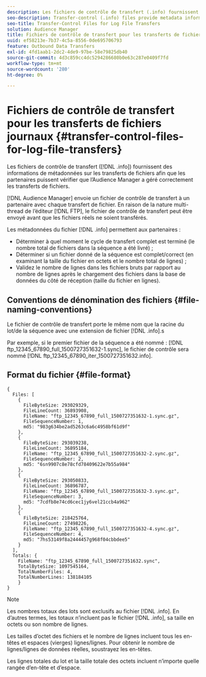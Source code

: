 ```yaml
---
description: Les fichiers de contrôle de transfert (.info) fournissent des informations de métadonnées sur les transferts de fichiers afin que les partenaires puissent vérifier que l’Audience Manager a géré correctement les transferts de fichiers.
seo-description: Transfer-control (.info) files provide metadata information about file transfers so that partners can verify that Audience Manager handled file transfers correctly.
seo-title: Transfer-Control Files for Log File Transfers
solution: Audience Manager
title: Fichiers de contrôle de transfert pour les transferts de fichiers journaux
uuid: ef58213e-7b37-4c5a-8556-0de695706793
feature: Outbound Data Transfers
exl-id: 4fd1aab1-2dc2-4de9-97be-58e79825db40
source-git-commit: 4d3c859cc4dc5294286680b0e63c287e0409f7fd
workflow-type: tm+mt
source-wordcount: '280'
ht-degree: 0%

---
```


# Fichiers de contrôle de transfert pour les transferts de fichiers journaux {#transfer-control-files-for-log-file-transfers}

Les fichiers de contrôle de transfert ([!DNL .info]) fournissent des informations de métadonnées sur les transferts de fichiers afin que les partenaires puissent vérifier que l’Audience Manager a géré correctement les transferts de fichiers.

[!DNL Audience Manager] envoie un fichier de contrôle de transfert à un partenaire avec chaque transfert de fichier. En raison de la nature multi-thread de l’éditeur [!DNL FTP], le fichier de contrôle de transfert peut être envoyé avant que les fichiers réels ne soient transférés.

Les métadonnées du fichier [!DNL .info] permettent aux partenaires :

* Déterminer à quel moment le cycle de transfert complet est terminé (le nombre total de fichiers dans la séquence a été livré) ;
* Déterminer si un fichier donné de la séquence est complet/correct (en examinant la taille du fichier en octets et le nombre total de lignes) ;
* Validez le nombre de lignes dans les fichiers bruts par rapport au nombre de lignes après le chargement des fichiers dans la base de données du côté de réception (taille du fichier en lignes).

## Conventions de dénomination des fichiers {#file-naming-conventions}

Le fichier de contrôle de transfert porte le même nom que la racine du lot/de la séquence avec une extension de fichier [!DNL .info].s

Par exemple, si le premier fichier de la séquence a été nommé : [!DNL ftp_12345_67890_full_1500727351632-1.sync], le fichier de contrôle sera nommé [!DNL ftp_12345_67890_iter_1500727351632.info].

## Format du fichier {#file-format}

```
{
  Files: [
    {
      FileByteSize: 293029329,
      FileLineCount: 36893908,
      FileName: "ftp_12345_67890_full_1500727351632-1.sync.gz",
      FileSequenceNumber: 1,
      md5: "983g634be2ad5263c6a6c4958bf61d9f"
    },
    {
      FileByteSize: 293039238,
      FileLineCount: 36895184,
      FileName: "ftp_12345_67890_full_1500727351632-2.sync.gz",
      FileSequenceNumber: 2,
      md5: "6sn9907c8e78cfd78409622e7b55a984"
    },
    {
      FileByteSize: 293050833,
      FileLineCount: 36896787,
      FileName: "ftp_12345_67890_full_1500727351632-3.sync.gz",
      FileSequenceNumber: 3,
      md5: "7cdfb8e74cd6cec1jy6vel21ccb4a962"
    },
    {
      FileByteSize: 218425764,
      FileLineCount: 27498226,
      FileName: "ftp_12345_67890_full_1500727351632-4.sync.gz",
      FileSequenceNumber: 4,
      md5: "7hs53149f8a2444457g968f04cbbdee5"
    }
  ],
  Totals: {
    FileName: "ftp_12345_67890_full_1500727351632.sync",
    TotalByteSize: 1097545164,
    TotalNumberFiles: 4,
    TotalNumberLines: 138184105
    }
}
```

>[!NOTE]
>
> Les nombres totaux des lots sont exclusifs au fichier [!DNL .info]. En d’autres termes, les totaux n’incluent pas le fichier [!DNL .info], sa taille en octets ou son nombre de lignes.
>
> Les tailles d’octet des fichiers et le nombre de lignes incluent tous les en-têtes et espaces (vierges) lignes/lignes. Pour obtenir le nombre de lignes/lignes de données réelles, soustrayez les en-têtes.
>
> Les lignes totales du lot et la taille totale des octets incluent n’importe quelle rangée d’en-tête et d’espace.
